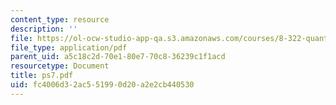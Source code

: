 ```yaml
---
content_type: resource
description: ''
file: https://ol-ocw-studio-app-qa.s3.amazonaws.com/courses/8-322-quantum-theory-ii-spring-2003/fc4006d32ac551990d20a2e2cb440530_ps7.pdf
file_type: application/pdf
parent_uid: a5c18c2d-70e1-80e7-70c8-36239c1f1acd
resourcetype: Document
title: ps7.pdf
uid: fc4006d3-2ac5-5199-0d20-a2e2cb440530
---
```

